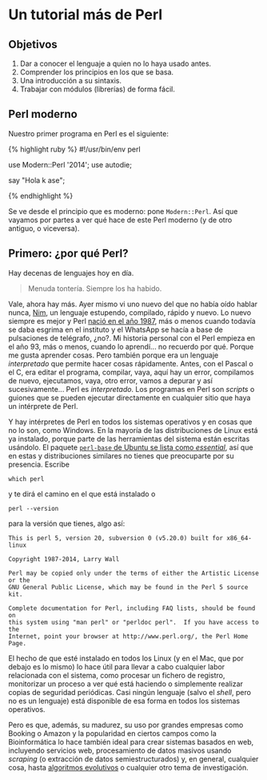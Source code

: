 # Un tutorial más de Perl

## Objetivos

1. Dar a conocer el lenguaje a quien no lo haya usado antes.
2. Comprender los principios en los que se basa.
3. Una introducción a su sintaxis.
4. Trabajar con módulos (librerías) de forma fácil.

## Perl moderno


Nuestro primer programa en Perl es el siguiente:

{% highlight ruby %}
#!/usr/bin/env perl

use Modern::Perl '2014';
use autodie;

say "Hola k ase";

{% endhighlight %}

Se ve desde el principio que es moderno: pone `Modern::Perl`. Así que vayamos por partes a ver qué hace de este Perl moderno (y de otro antiguo, o viceversa).

## Primero: ¿por qué Perl?

Hay decenas de lenguajes hoy en día.

>Menuda tontería. Siempre los ha habido.

Vale, ahora hay más. Ayer mismo vi uno nuevo del que no había oído hablar nunca, [Nim](http://nim-lang.org/), un lenguaje estupendo, compilado, rápido y nuevo. Lo nuevo siempre es mejor y Perl [nació en el año 1987](http://history.perl.org/PerlTimeline.html), más o menos cuando todavía se daba esgrima en el instituto y el WhatsApp se hacía a base de pulsaciones de telégrafo, ¿no?. Mi historia personal con el Perl empieza en el año 93, más o menos, cuando lo aprendí... no recuerdo por qué. Porque me gusta aprender cosas. Pero también porque era un lenguaje *interpretado* que permite hacer cosas rápidamente. Antes, con el Pascal o el C, era editar el programa, compilar, vaya, aquí hay un error, compilamos de nuevo, ejecutamos, vaya, otro error, vamos a depurar y así sucesivamente... Perl es *interpretado*. Los programas en Perl son *scripts* o guiones que se pueden ejecutar directamente en cualquier sitio que haya un intérprete de Perl.

Y hay intérpretes de Perl en todos los sistemas operativos y en cosas que no lo son, como Windows. En la mayoría de las distribuciones de Linux está ya instalado, porque parte de las herramientas del sistema están escritas usándolo. El paquete [`perl-base` de Ubuntu se lista como *essential*](http://packages.ubuntu.com/trusty/perl-base), así que en estas y distribuciones similares no tienes que preocuparte por su presencia. Escribe

	which perl

y te dirá el camino en el que está instalado o

	perl --version

para la versión que tienes, algo así:

```
This is perl 5, version 20, subversion 0 (v5.20.0) built for x86_64-linux

Copyright 1987-2014, Larry Wall

Perl may be copied only under the terms of either the Artistic License or the
GNU General Public License, which may be found in the Perl 5 source kit.

Complete documentation for Perl, including FAQ lists, should be found on
this system using "man perl" or "perldoc perl".  If you have access to the
Internet, point your browser at http://www.perl.org/, the Perl Home Page.
```

El hecho de que esté instalado en todos los Linux (y en el Mac, que por debajo es lo mismo) lo hace útil para llevar a cabo cualquier labor relacionada con el sistema, como procesar un fichero de registro, monitorizar un proceso a ver qué está haciendo o simplemente realizar copias de seguridad periódicas. Casi ningún lenguaje (salvo el *shell*, pero no es un lenguaje) está disponible de esa forma en todos los sistemas operativos.

Pero es que, además, su madurez, su uso por grandes empresas como
Booking o Amazon y la popularidad en ciertos campos como la
Bioinformática lo hace también ideal para crear sistemas basados en
web, incluyendo servicios web, procesamiento de datos masivos usando
*scraping* (o extracción de datos semiestructurados) y, en general,
cualquier cosa, hasta
[algoritmos evolutivos](http://es.tldp.org/Presentaciones/200211hispalinux/merelo/ae-hispalinux2002.html)
o cualquier otro tema de investigación.  
